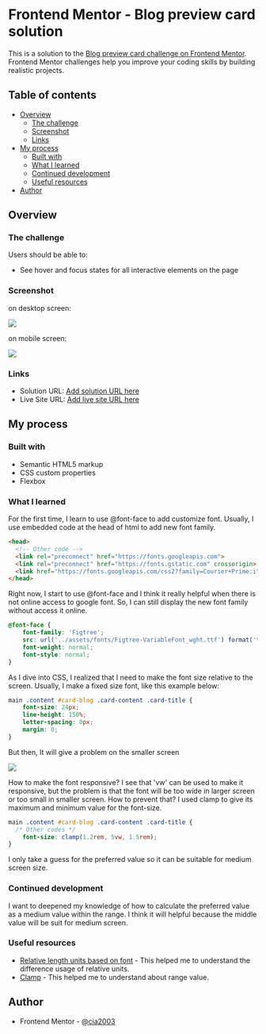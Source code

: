 # Frontend Mentor - Blog preview card solution

This is a solution to the [Blog preview card challenge on Frontend Mentor](https://www.frontendmentor.io/challenges/blog-preview-card-ckPaj01IcS). Frontend Mentor challenges help you improve your coding skills by building realistic projects. 

## Table of contents

- [Overview](#overview)
  - [The challenge](#the-challenge)
  - [Screenshot](#screenshot)
  - [Links](#links)
- [My process](#my-process)
  - [Built with](#built-with)
  - [What I learned](#what-i-learned)
  - [Continued development](#continued-development)
  - [Useful resources](#useful-resources)
- [Author](#author)

## Overview

### The challenge

Users should be able to:

- See hover and focus states for all interactive elements on the page

### Screenshot

on desktop screen:

![](/screenshots/desktop-ss.png)

on mobile screen:

![](/screenshots/mobile-ss.png)

### Links

- Solution URL: [Add solution URL here](https://your-solution-url.com)
- Live Site URL: [Add live site URL here](https://your-live-site-url.com)

## My process

### Built with

- Semantic HTML5 markup
- CSS custom properties
- Flexbox

### What I learned
For the first time, I learn to use @font-face to add customize font. Usually, I use embedded code at the head of html to add new font family. 

```html
<head>
  <!-- Other code -->
  <link rel="preconnect" href="https://fonts.googleapis.com">
  <link rel="preconnect" href="https://fonts.gstatic.com" crossorigin>
  <link href="https://fonts.googleapis.com/css2?family=Courier+Prime:ital,wght@0,400;0,700;1,400;1,700&family=Figtree:ital,wght@0,300..900;1,300..900&family=Outfit:wght@100..900&family=Quicksand:wght@300..700&family=Roboto:ital,wght@0,100..900;1,100..900&display=swap" rel="stylesheet">
</head>
```

Right now, I start to use @font-face and I think it really helpful when there is not online access to google font. So, I can still display the new font family without access it online.

```css
@font-face {
    font-family: 'Figtree';
    src: url('../assets/fonts/Figtree-VariableFont_wght.ttf') format('truetype');
    font-weight: normal;
    font-style: normal;
}
```

As I dive into CSS, I realized that I need to make the font size relative to the screen. Usually, I make a fixed size font, like this example below:

```css
main .content #card-blog .card-content .card-title {
    font-size: 24px;
    line-height: 150%;
    letter-spacing: 0px;
    margin: 0;
}
```
But then, It will give a problem on the smaller screen 

![](/screenshots/title-breakword.png)

How to make the font responsive? I see that 'vw' can be used to make it responsive, but the problem is that the font will be too wide in larger screen or too small in smaller screen. How to prevent that? I used clamp to give its maximum and minimum value for the font-size.

```css
main .content #card-blog .card-content .card-title {
  /* Other codes */
    font-size: clamp(1.2rem, 5vw, 1.5rem);
}
```
I only take a guess for the preferred value so it can be suitable for medium screen size.

### Continued development

I want to deepened my knowledge of how to calculate the preferred value as a medium value within the range. I think it will helpful because the middle value will be suit for medium screen.

### Useful resources

- [Relative length units based on font](https://developer.mozilla.org/en-US/docs/Web/CSS/length#relative_length_units_based_on_font) - This helped me to understand the difference usage of relative units.
- [Clamp](https://developer.mozilla.org/en-US/docs/Web/CSS/clamp) - This helped me to understand about range value.

## Author

- Frontend Mentor - [@cia2003](https://www.frontendmentor.io/profile/cia2003)
#